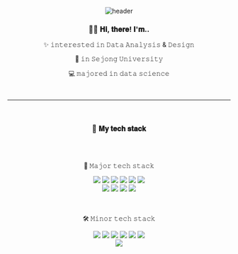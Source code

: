 <div align="center">
  
![header](https://capsule-render.vercel.app/api?type=rect&height=300&color=default&text=MinJeong%20Kim&textBg=false&fontColor=ffc0cb&section=header&reversal=false&fontAlign=66&desc=meanvelop&descAlign=90&fontSize=80&descAlignY=62)

<div align="center">
   <h3>👋🏻  𝐇𝐢, 𝐭𝐡𝐞𝐫𝐞! 𝐈'𝐦.. </h3>
   <p>✨ 𝚒𝚗𝚝𝚎𝚛𝚎𝚜𝚝𝚎𝚍 𝚒𝚗 𝙳𝚊𝚝𝚊 𝙰𝚗𝚊𝚕𝚢𝚜𝚒𝚜 & 𝙳𝚎𝚜𝚒𝚐𝚗</p>
   <p>🏫 𝚒𝚗 𝚂𝚎𝚓𝚘𝚗𝚐 𝚄𝚗𝚒𝚟𝚎𝚛𝚜𝚒𝚝𝚢</p>
   <p>💻 𝚖𝚊𝚓𝚘𝚛𝚎𝚍 𝚒𝚗 𝚍𝚊𝚝𝚊 𝚜𝚌𝚒𝚎𝚗𝚌𝚎</p>
</div>
<br><hr><br>

<div align="center">
   <h3>👋  𝐌𝐲 𝐭𝐞𝐜𝐡 𝐬𝐭𝐚𝐜𝐤 </h3>
   <br><br>
</div>
<div align="center">
	<p>🔡 𝙼𝚊𝚓𝚘𝚛 𝚝𝚎𝚌𝚑 𝚜𝚝𝚊𝚌𝚔 </p>
	<img src="https://img.shields.io/badge/Python-3776AB?style=flat&logo=Python&logoColor=white" />
	<img src="https://img.shields.io/badge/MySQL-4479A1?style=flat&logo=MYSQL&logoColor=white" />
	<img src="https://img.shields.io/badge/Tableau-E97627?style=flat&logo=Python&logoColor=white" />
	<img src="https://img.shields.io/badge/Sklearn-F7931E?style=flat&logo=scikit-learn&logoColor=white" />
	<img src="https://img.shields.io/badge/TensorFlow-FF6F00?style=flat&logo=tensorflow&logoColor=white" />
	<img src="https://img.shields.io/badge/PyTorch-EE4C2C?style=flat&logo=pytorch&logoColor=white" />
	<br>
	<img src="https://img.shields.io/badge/Figma-F24E1E?style=flat&logo=Figma&logoColor=white" />
	<img src="https://img.shields.io/badge/Visual Studio Code-007ACC?style=flat&logo=Visual Studio Code&logoColor=white" />
	<img src="https://img.shields.io/badge/Github-181717?style=flat&logo=Github&logoColor=white" />
	<img src="https://img.shields.io/badge/Notion-000000?style=flat&logo=Notion&logoColor=white" />
</div>
<br><br>
<div align=center>
	<p>🛠️ 𝙼𝚒𝚗𝚘𝚛 𝚝𝚎𝚌𝚑 𝚜𝚝𝚊𝚌𝚔 </p>
	<img src="https://img.shields.io/badge/R-276DC3?style=flat&logo=R&logoColor=white" />
	<img src="https://img.shields.io/badge/C-A8B9CC?style=flat&logo=C&logoColor=white" />
	<img src="https://img.shields.io/badge/Java-007396?style=flat&logo=OpenJDK&logoColor=white" />
	<img src="https://img.shields.io/badge/JavaScript-F7DF1E?style=flat&logo=JAVASCRIPT&logoColor=white" />
	<img src="https://img.shields.io/badge/Node.js-339933?style=flat&logo=NODE.JS&logoColor=white" />
	<img src="https://img.shields.io/badge/Express.js-000000?style=flat&logo=EXPRESS&logoColor=white" />
	<br>
	<img src="https://img.shields.io/badge/Eclipse IDE-2C2255?style=flat&logo=Eclipse IDE&logoColor=white" />
</div>
